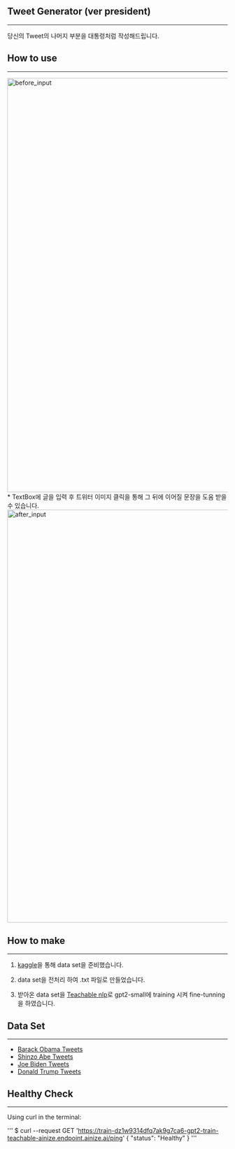 ## Tweet Generator (ver president)
----
당신의 Tweet의 나머지 부분을 대통령처럼 작성해드립니다.

## How to use
----
<img width="947" alt="before_input" src="https://user-images.githubusercontent.com/76748314/124707791-4858ba80-df34-11eb-9604-7dc074b3aed3.png">
* TextBox에 글을 입력 후 트위터 이미지 클릭을 통해 그 뒤에 이어질 문장을 도움 받을 수 있습니다.
<img width="944" alt="after_input" src="https://user-images.githubusercontent.com/76748314/124707848-5eff1180-df34-11eb-8cfb-af03db070746.png">

## How to make
----
1. [kaggle](https://www.kaggle.com/)을 통해 data set을 준비했습니다.

2. data set을 전처리 하여 .txt 파일로 만들었습니다.

3. 받아온 data set을 [Teachable nlp](https://ainize.ai/teachable-nlp)로 gpt2-small에 training 시켜 fine-tunning을 하였습니다. 

## Data Set
----
- [Barack Obama Tweets](https://www.kaggle.com/datacrux/barack-obama-twitterdata-from-20122019)
- [Shinzo Abe Tweets](https://www.kaggle.com/team-ai/shinzo-abe-japanese-prime-minister-twitter-nlp)
- [Joe Biden Tweets](https://www.kaggle.com/rohanrao/joe-biden-tweets)
- [Donald Trump Tweets](https://www.kaggle.com/kingburrito666/better-donald-trump-tweets)

## Healthy Check
----
Using curl in the terminal:

'''
$ curl --request GET 'https://train-dz1w9314dfq7ak9g7ca6-gpt2-train-teachable-ainize.endpoint.ainize.ai/ping'
{
  "status": "Healthy"
}
'''

